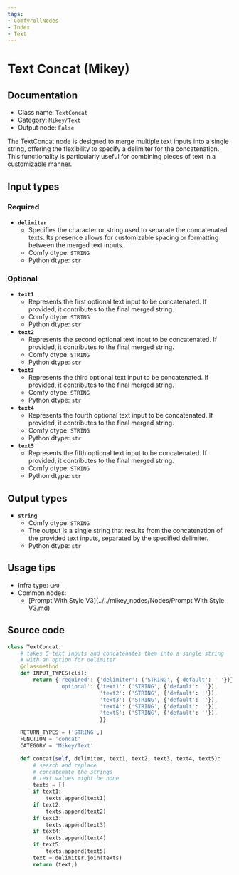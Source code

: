 ```yaml
---
tags:
- ComfyrollNodes
- Index
- Text
---
```


# Text Concat (Mikey)
## Documentation
- Class name: `TextConcat`
- Category: `Mikey/Text`
- Output node: `False`

The TextConcat node is designed to merge multiple text inputs into a single string, offering the flexibility to specify a delimiter for the concatenation. This functionality is particularly useful for combining pieces of text in a customizable manner.
## Input types
### Required
- **`delimiter`**
    - Specifies the character or string used to separate the concatenated texts. Its presence allows for customizable spacing or formatting between the merged text inputs.
    - Comfy dtype: `STRING`
    - Python dtype: `str`
### Optional
- **`text1`**
    - Represents the first optional text input to be concatenated. If provided, it contributes to the final merged string.
    - Comfy dtype: `STRING`
    - Python dtype: `str`
- **`text2`**
    - Represents the second optional text input to be concatenated. If provided, it contributes to the final merged string.
    - Comfy dtype: `STRING`
    - Python dtype: `str`
- **`text3`**
    - Represents the third optional text input to be concatenated. If provided, it contributes to the final merged string.
    - Comfy dtype: `STRING`
    - Python dtype: `str`
- **`text4`**
    - Represents the fourth optional text input to be concatenated. If provided, it contributes to the final merged string.
    - Comfy dtype: `STRING`
    - Python dtype: `str`
- **`text5`**
    - Represents the fifth optional text input to be concatenated. If provided, it contributes to the final merged string.
    - Comfy dtype: `STRING`
    - Python dtype: `str`
## Output types
- **`string`**
    - Comfy dtype: `STRING`
    - The output is a single string that results from the concatenation of the provided text inputs, separated by the specified delimiter.
    - Python dtype: `str`
## Usage tips
- Infra type: `CPU`
- Common nodes:
    - [Prompt With Style V3](../../mikey_nodes/Nodes/Prompt With Style V3.md)



## Source code
```python
class TextConcat:
    # takes 5 text inputs and concatenates them into a single string
    # with an option for delimiter
    @classmethod
    def INPUT_TYPES(cls):
        return {'required': {'delimiter': ('STRING', {'default': ' '})},
                'optional': {'text1': ('STRING', {'default': ''}),
                             'text2': ('STRING', {'default': ''}),
                             'text3': ('STRING', {'default': ''}),
                             'text4': ('STRING', {'default': ''}),
                             'text5': ('STRING', {'default': ''}),
                             }}

    RETURN_TYPES = ('STRING',)
    FUNCTION = 'concat'
    CATEGORY = 'Mikey/Text'

    def concat(self, delimiter, text1, text2, text3, text4, text5):
        # search and replace
        # concatenate the strings
        # text values might be none
        texts = []
        if text1:
            texts.append(text1)
        if text2:
            texts.append(text2)
        if text3:
            texts.append(text3)
        if text4:
            texts.append(text4)
        if text5:
            texts.append(text5)
        text = delimiter.join(texts)
        return (text,)

```
